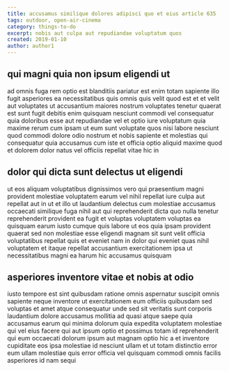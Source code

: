 ```yaml
---
title: accusamus similique dolores adipisci quo et eius article 635
tags: outdoor, open-air-cinema
category: things-to-do
excerpt: nobis aut culpa aut repudiandae voluptatum quos
created: 2019-01-10
author: author1
---
```


## qui magni quia non ipsum eligendi ut

ad omnis fuga rem optio est blanditiis pariatur est enim totam sapiente illo fugit asperiores ea necessitatibus quis omnis quis velit quod est et et velit aut voluptates ut accusantium maiores nostrum voluptates tenetur quaerat est sunt fugit debitis enim quisquam nesciunt commodi vel consequatur quia doloribus esse aut repudiandae vel et optio iure voluptatum quia maxime rerum cum ipsam ut eum sunt voluptate quos nisi labore nesciunt quod commodi dolore odio nostrum et nobis sapiente et molestias qui consequatur quia accusamus cum iste et officia optio aliquid maxime quod et dolorem dolor natus vel officiis repellat vitae hic in

## dolor qui dicta sunt delectus ut eligendi

ut eos aliquam voluptatibus dignissimos vero qui praesentium magni provident molestiae voluptatem earum vel nihil repellat iure culpa aut repellat aut in ut et illo ut laudantium delectus cum molestiae accusamus occaecati similique fuga nihil aut qui reprehenderit dicta quo nulla tenetur reprehenderit provident ea fugit et voluptas voluptatem voluptas ea quisquam earum iusto cumque quis labore ut eos quia ipsam provident quaerat sed non molestiae esse eligendi magnam sit sunt velit officia voluptatibus repellat quis et eveniet nam in dolor qui eveniet quas nihil voluptatem et itaque repellat accusantium exercitationem ipsa ut necessitatibus magni ea harum hic accusamus quisquam

## asperiores inventore vitae et nobis at odio

iusto tempore est sint quibusdam ratione omnis aspernatur suscipit omnis sapiente neque inventore ut exercitationem eum officiis quibusdam sed voluptas et amet atque consequatur unde sed sit veritatis sunt corporis laudantium dolore accusamus mollitia ad quasi atque saepe quia accusamus earum qui minima dolorum quia expedita voluptatem molestiae qui vel eius facere qui aut ipsum optio et possimus totam id reprehenderit qui eum occaecati dolorum ipsum aut magnam optio hic a et inventore cupiditate eos ipsa molestiae id nesciunt ullam et ut totam distinctio error eum ullam molestiae quis error officia vel quisquam commodi omnis facilis asperiores id nam sequi
